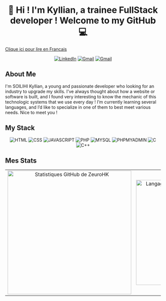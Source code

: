 # <div align='center'>  👋 Hi ! I'm Kyllian, a trainee FullStack developer ! Welcome to my GitHub 💻

[Clique ici pour lire en Francais](README-FR.md) 

<div align='center'> 

[![LinkedIn](https://img.shields.io/badge/Linkedin-SOILIHI%20KYLLIAN-blue?style=for-the-badge&logo=linkedin&logoColor=white)](https://www.linkedin.com/in/kyllian-soilihi-3a4313241/)  [![Gmail](https://img.shields.io/badge/Gmail-soilihi.kyllian@gmail.com-yellow?style=for-the-badge&logo=gmail&logoColor=white)](mailto:soilihi.kyllian@gmail.com?body=Bonjour%20Kyllian,) [![Gmail](https://img.shields.io/badge/Discord-ZeuroHK-purple?style=for-the-badge&logo=discord&logoColor=white)](mailto:soilihi.kyllian@gmail.com?body=https://discord.com/%20Mon%20identifiant:469150106550272002,) 

</div>

## About Me

I'm SOILIHI Kyllian, a young and passionate developer who looking for an industry to upgrade my skills. I've always thought about how a website or software is built, and I found very interesting to know the mechanic of this technologic systems that we use every day ! I’m currently learning several languages, and I’d like to specialize in one of them to best meet various needs. Nice to meet you !

## My Stack 

<div align='center'>

![HTML](https://img.shields.io/badge/HTML-222?style=for-the-badge&logo=html5&logoColor=orange)  ![CSS](https://img.shields.io/badge/css-222?style=for-the-badge&logo=css3&logoColor=blue) ![JAVASCRIPT](https://img.shields.io/badge/javascript-222?style=for-the-badge&logo=javascript&logoColor=yellow) ![PHP](https://img.shields.io/badge/php-222?style=for-the-badge&logo=php&logoColor=) ![MYSQL](https://img.shields.io/badge/MYSQL-222?style=for-the-badge&logo=mysql&logoColor=) ![PHPMYADMIN](https://img.shields.io/badge/phpmyadmin-222?style=for-the-badge&logo=phpmyadmin&logoColor=) ![C](https://img.shields.io/badge/c-222?style=for-the-badge&logo=c&logoColor=) ![C++](https://img.shields.io/badge/c++-222?style=for-the-badge&logo=c&logoColor=)

</div>

## Mes Stats

<table align="center">
  <tr>
    <td align="center">
      <img width="400px" src="https://github-readme-stats-kohl-seven-80.vercel.app/api?username=ZeuroHK&count_private=true&show_icons=true&theme=blueberry&hide_border=false" alt="Statistiques GitHub de ZeuroHK" />
    </td>
    <td align="center">
      <img width="340px" src="https://github-readme-stats-kohl-seven-80.vercel.app/api/top-langs/?username=ZeuroHK&count_private=true&layout=compact&theme=blueberry&hide_border=false&langs_count=8" alt="Langages les plus utilisés par ZeuroHK" />
    </td>
  </tr>
</table>